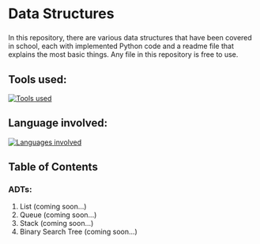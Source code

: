 # Data Structures
<p> 

<!--- [![wakatime](https://wakatime.com/badge/github/LemonElias/Datastructure.svg)](https://wakatime.com/badge/github/LemonElias/Datastructure) [![en](https://img.shields.io/badge/changelanguage-de-blue.svg)](https://github.com/LemonElias/Datastructure/blob/main/read-de.md) -->
</p> 

###
In this repository, there are various data structures that have been covered in school, each with implemented Python code and a readme file that explains the most basic things. Any file in this repository is free to use.

## Tools used:
[![Tools used](https://skillicons.dev/icons?i=vscode,git,github)](https://skillicons.dev)

## Language involved:
[![Languages involved](https://skillicons.dev/icons?i=py,md)](https://skillicons.dev)

## Table of Contents
### ADTs:
1. List (coming soon...)
2. Queue (coming soon...)
3. Stack (coming soon...)
4. Binary Search Tree (coming soon...)
